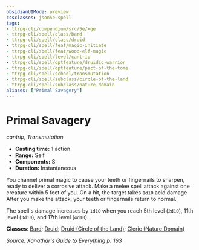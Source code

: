 ```yaml
---
obsidianUIMode: preview
cssclasses: json5e-spell
tags:
- ttrpg-cli/compendium/src/5e/xge
- ttrpg-cli/spell/class/bard
- ttrpg-cli/spell/class/druid
- ttrpg-cli/spell/feat/magic-initiate
- ttrpg-cli/spell/feat/wood-elf-magic
- ttrpg-cli/spell/level/cantrip
- ttrpg-cli/spell/optfeature/druidic-warrior
- ttrpg-cli/spell/optfeature/pact-of-the-tome
- ttrpg-cli/spell/school/transmutation
- ttrpg-cli/spell/subclass/circle-of-the-land
- ttrpg-cli/spell/subclass/nature-domain
aliases: ["Primal Savagery"]
---
```

# Primal Savagery
*cantrip, Transmutation*  

- **Casting time:** 1 action
- **Range:** Self
- **Components:** S
- **Duration:** Instantaneous

You channel primal magic to cause your teeth or fingernails to sharpen, ready to deliver a corrosive attack. Make a melee spell attack against one creature within 5 feet of you. On a hit, the target takes `1d10` acid damage. After you make the attack, your teeth or fingernails return to normal.

The spell's damage increases by `1d10` when you reach 5th level (`2d10`), 11th level (`3d10`), and 17th level (`4d10`).

**Classes**: [Bard](list-spells-classes-bard); [Druid](list-spells-classes-druid); [Druid (Circle of the Land)](list-spells-classes-druid-circle-of-the-land); [Cleric (Nature Domain)](list-spells-classes-cleric-nature-domain)

*Source: Xanathar's Guide to Everything p. 163*